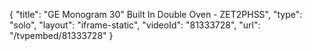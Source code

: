 {
    "title": "GE Monogram 30\" Built In Double Oven - ZET2PHSS",
    "type": "solo",
    "layout": "iframe-static",
    "videoId": "81333728",
    "url": "\/tvpembed\/81333728"
}